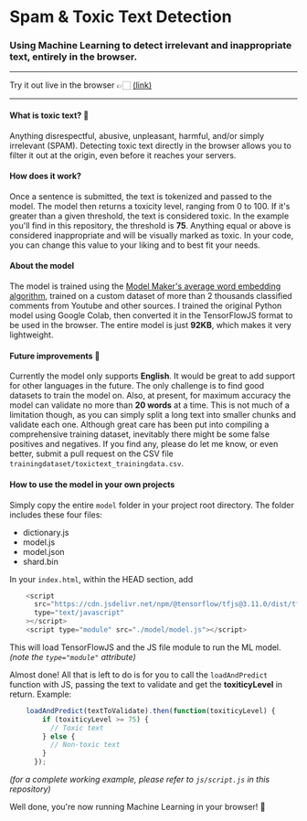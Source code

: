 # Spam & Toxic Text Detection
### Using Machine Learning to detect irrelevant and inappropriate text, entirely in the browser.  
  
***
Try it out live in the browser 👉🏻 [(link)](https://francesconatali.com/personalprojects/ML/toxic-text-detection/)
***

#### What is toxic text? 🤬
Anything disrespectful, abusive, unpleasant, harmful, and/or simply irrelevant (SPAM). Detecting toxic text directly in the browser allows you to filter it out at the origin, even before it reaches your servers.

#### How does it work?
Once a sentence is submitted, the text is tokenized and passed to the model. The model then returns a toxicity level, ranging from 0 to 100. If it's greater than a given threshold, the text is considered toxic. In the example you'll find in this repository, the threshold is **75**. Anything equal or above is considered inappropriate and will be visually marked as toxic. In your code, you can change this value to your liking and to best fit your needs.

#### About the model
The model is trained using the [Model Maker's average word embedding algorithm](https://www.tensorflow.org/lite/models/modify/model_maker/text_classification), trained on a custom dataset of more than 2 thousands classified comments from Youtube and other sources. I trained the original Python model using Google Colab, then converted it in the TensorFlowJS format to be used in the browser. The entire model is just **92KB**, which makes it very lightweight.

#### Future improvements 🚀
Currently the model only supports **English**. It would be great to add support for other languages in the future. The only challenge is to find good datasets to train the model on. Also, at present, for maximum accuracy the model can validate no more than **20 words** at a time. This is not much of a limitation though, as you can simply split a long text into smaller chunks and validate each one. Although great care has been put into compiling a comprehensive training dataset, inevitably there might be some false positives and negatives. If you find any, please do let me know, or even better, submit a pull request on the CSV file `trainingdataset/toxictext_trainingdata.csv`.

#### How to use the model in your own projects
Simply copy the entire `model` folder in your project root directory. The folder includes these four files:

- dictionary.js
- model.js
- model.json
- shard.bin

In your `index.html`, within the HEAD section, add

```js
    <script
      src="https://cdn.jsdelivr.net/npm/@tensorflow/tfjs@3.11.0/dist/tf.min.js"
      type="text/javascript"
    ></script>
    <script type="module" src="./model/model.js"></script>
```
This will load TensorFlowJS and the JS file module to run the ML model. _(note the `type="module"` attribute)_

Almost done! All that is left to do is for you to call the `loadAndPredict` function with JS, passing the text to validate and get the **toxiticyLevel** in return. Example:

```js
    loadAndPredict(textToValidate).then(function(toxiticyLevel) {
        if (toxiticyLevel >= 75) {
          // Toxic text
        } else {
          // Non-toxic text
        }
      });
```
_(for a complete working example, please refer to `js/script.js` in this repository)_

Well done, you're now running Machine Learning in your browser! 👏

